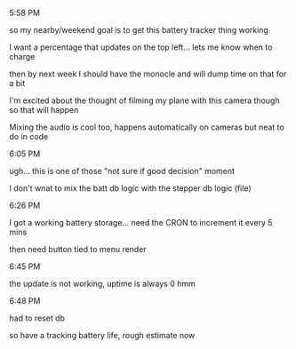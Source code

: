 5:58 PM

so my nearby/weekend goal is to get this battery tracker thing working

I want a percentage that updates on the top left... lets me know when to charge

then by next week I should have the monocle and will dump time on that for a bit

I'm excited about the thought of filming my plane with this camera though so that will happen

Mixing the audio is cool too, happens automatically on cameras but neat to do in code

6:05 PM

ugh... this is one of those "not sure if good decision" moment

I don't wnat to mix the batt db logic with the stepper db logic (file)

6:26 PM

I got a working battery storage... need the CRON to increment it every 5 mins

then need button tied to menu render

6:45 PM

the update is not working, uptime is always 0 hmm

6:48 PM

had to reset db

so have a tracking battery life, rough estimate now
